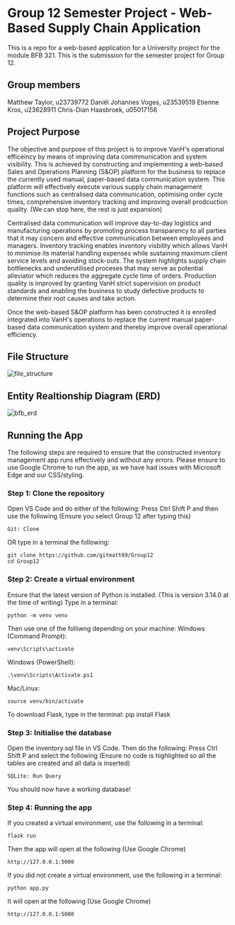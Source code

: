 # Group 12 Semester Project - Web-Based Supply Chain Application
This is a repo for a web-based application for a University project for the module BFB 321. This is the submission for the semester project for Group 12.

## Group members
Matthew Taylor, u23739772
Daniël Johannes Voges, u23539519
Etienne Kros, u23628911
Chris-Dian Haasbroek, u05017158

## Project Purpose
The objective and purpose of this project is to improve VanH's operational efficeincy by means of improving data commmunication and system visibility. This is achieved by constructing and implementing a web-based Sales and Operations Planning (S&OP) platform for the business to replace the currently used manual, paper-based data communication system. This platform will effectively execute various supply chain management functions such as centralised data communication, optimising order cycle times, comprehensive inventory tracking and improving overall prodcuction quality. (We can stop here, the rest is just expansion)

Centralised data communication will improve day-to-day logistics and manufacturing operations by promoting process transparency to all parties that it may concern and effective communication between employees and managers. Inventory tracking enables inventory visbility which allows VanH to minimise its material handling expenses while sustaining maximum client service levels and avoiding stock-outs. The system highlights supply chain bottlenecks and underutilised proceses that may serve as potential alleviator which reduces the aggregate cycle time of orders. Production quality is improved by granting VanH strict supervision on product standards and enabling the business to study defective products to determine their root causes and take action. 

Once the web-based S&OP platform has been constructed it is enrolled integrated into VanH's operations to replace the current manual paper-based data communication system and thereby improve overall operational efficiency.

## File Structure 
![file_structure](https://github.com/user-attachments/assets/ff9550c1-b3b1-4505-9a64-c07e60c0b79b)


## Entity Realtionship Diagram (ERD)
![bfb_erd](https://github.com/user-attachments/assets/3f3426a5-f8c3-4f88-9ad1-bf38cb00faff)


## Running the App
The following steps are required to ensure that the constructed inventory management app runs effectively and without any errors.
Please ensure to use Google Chrome to run the app, as we have had issues with Microsoft Edge and our CSS/styling. 
### Step 1: Clone the repository
Open VS Code and do either of the following: 
Press Ctrl Shift P and then use the following (Ensure you select Group 12 after typing this)
```
Git: Clone
```
OR type in a terminal the following: 
```
git clone https://github.com/gitmatt69/Group12
cd Group12
```

### Step 2: Create a virtual environment
Ensure that the latest version of Python is installed. (This is version 3.14.0 at the time of writing)
Type in a terminal:
```
python -m venv venv
```
Then use one of the folliwng depending on your machine:
Windows (Command Prompt):
``` 
venv\Scripts\activate
```
Windows (PowerShell):
```
.\venv\Scripts\Activate.ps1
```
Mac/Linux:
```
source venv/bin/activate
```
To download Flask, type in the terminal: pip install Flask

### Step 3: Initialise the database
Open the inventory.sql file in VS Code. Then do the following: 
Press Ctrl Shift P and select the following (Ensure no code is highlighted so all the tables are created and all data is inserted)
```
SQLite: Run Query
``` 
You should now have a working database! 
### Step 4: Running the app
If you created a virtual environment, use the following in a terminal:
```
flask run
```
Then the app will open at the following (Use Google Chrome) 
```
http://127.0.0.1:5000
```
If you did not create a virtual environment, use the following in a terminal:
```
python app.py
```
It will open at the following (Use Google Chrome)
```
http://127.0.0.1:5000  
```
